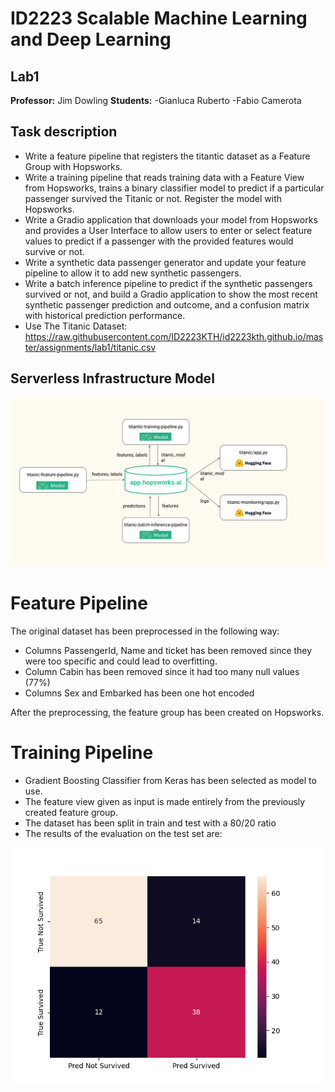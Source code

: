 # ID2223 Scalable Machine Learning and Deep Learning
## Lab1
**Professor:** Jim Dowling
**Students:**
-Gianluca Ruberto
-Fabio Camerota

## Task description
- Write a feature pipeline that registers the titantic dataset as a Feature Group with Hopsworks.
- Write a training pipeline that reads training data with a Feature View from Hopsworks, trains a binary classifier model to predict if a particular passenger survived the Titanic or not. Register the model with Hopsworks.
-  Write a Gradio application that downloads your model from Hopsworks and provides a User Interface to allow users to enter or select feature values to predict if a passenger with the provided features would survive or not.
- Write a synthetic data passenger generator and update your feature pipeline to allow it to add new synthetic passengers.
- Write a batch inference pipeline to predict if the synthetic passengers survived or not, and build a Gradio application to show the most recent synthetic passenger prediction and outcome, and a confusion matrix with historical prediction performance.
- Use The Titanic Dataset: https://raw.githubusercontent.com/ID2223KTH/id2223kth.github.io/master/assignments/lab1/titanic.csv

## Serverless Infrastructure Model
![](https://github.com/GianlucaRub/Scalable-Machine-Learning-and-Deep-Learning/blob/main/Lab1/assets/serverless_schema.png?raw=true)

# Feature Pipeline
The original dataset has been preprocessed in the following way:
- Columns PassengerId, Name and ticket has been removed since they were too specific and could lead to overfitting.
- Column Cabin has been removed since it had too many null values (77%)
- Columns Sex and Embarked has been one hot encoded

After the preprocessing, the feature group has been created on Hopsworks.

# Training Pipeline
- Gradient Boosting Classifier from Keras has been selected as model to use.
- The feature view given as input is made entirely from the previously created feature group.
- The dataset has been split in train and test with a 80/20 ratio
- The results of the evaluation on the test set are:

![](https://github.com/GianlucaRub/Scalable-Machine-Learning-and-Deep-Learning/blob/main/Lab1/titanic_model/confusion_matrix.png?raw=true)

